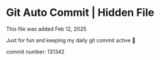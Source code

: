 # Git Auto Commit | Hidden File

This file was added Feb 12, 2025

Just for fun and keeping my daily git commit active 🤪

commit number: 131342
